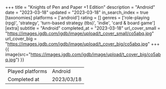 +++
title = "Knights of Pen and Paper +1 Edition"
description = "Android"
date = "2023-03-18"
updated = "2023-03-18"
in_search_index = true
[taxonomies]
platforms = ['android']
rating = []
genres = ['role-playing (rpg)', 'strategy', 'turn-based strategy (tbs)', 'indie', 'card & board game']
[extra]
subtitle = "Android"
completed_at = "2023-03-18"
url_cover_small = "https://images.igdb.com/igdb/image/upload/t_cover_small/co5abq.jpg"
url_cover_big = "https://images.igdb.com/igdb/image/upload/t_cover_big/co5abq.jpg"
+++
{{ image(src="https://images.igdb.com/igdb/image/upload/t_cover_big/co5abq.jpg") }}

|              |            |
| ------------ | ---------- |
| Played platforms    | Android |
| Completed at | 2023/03/18 |


